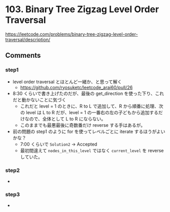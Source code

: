 # 103. Binary Tree Zigzag Level Order Traversal

https://leetcode.com/problems/binary-tree-zigzag-level-order-traversal/description/

## Comments

### step1

*   level order traversal とほとんど一緒か、と思って解く
    *   https://github.com/ryosuketc/leetcode_arai60/pull/26
*   8:30 くらいで書き上げたのだが、最後の get_direction を使った下り、これだと動かないことに気づく
    *   これだと level = 1 のときに、R to L で追加して、R から順番に処理、次の level は L to R だが、level = 1 の一番右の左の子どもから追加するだけなので、全体として L to R にならない。
    *   このままでも最悪最後に奇数番だけ reverse する手はあるが。
*   前の問題の step1 のように for を使ってレベルごとに iterate するほうがよいかな？
    *   7:00 くらいで `Solution2` -> Accepted
    *   最初間違えて `nodes_in_this_level` ではなく `current_level` を reverse していた。

### step2

*   

### step3

*   
